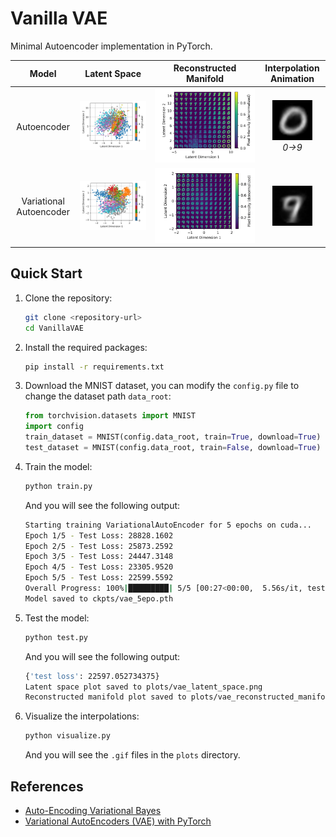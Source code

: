 # Vanilla VAE

Minimal Autoencoder implementation in PyTorch.

| Model | Latent Space | Reconstructed Manifold | Interpolation Animation |
| :---: | :----------: | :--------------------: | :---------------------: |
| Autoencoder | ![Autoencoder Latent Space](plots/ae_latent_space.png) | ![Autoencoder Reconstructed Manifold](plots/ae_reconstructed_manifold.png) | ![Autoencoder Animation](plots/ae.gif)</br>*0→9* |
| Variational Autoencoder | ![VAE Latent Space](plots/vae_latent_space.png) | ![VAE Reconstructed Manifold](plots/vae_reconstructed_manifold.png) | ![VAE Animation](plots/vae.gif) |

## Quick Start

1. Clone the repository:
    ```bash
    git clone <repository-url>
    cd VanillaVAE
    ```

2. Install the required packages:
    ```bash
    pip install -r requirements.txt
    ```

3. Download the MNIST dataset, you can modify the `config.py` file to change the dataset path `data_root`:
    ```python
    from torchvision.datasets import MNIST
    import config
    train_dataset = MNIST(config.data_root, train=True, download=True)
    test_dataset = MNIST(config.data_root, train=False, download=True)
    ```

4. Train the model:
    ```bash
    python train.py
    ```

    And you will see the following output:

    ```bash
    Starting training VariationalAutoEncoder for 5 epochs on cuda...
    Epoch 1/5 - Test Loss: 28828.1602    
    Epoch 2/5 - Test Loss: 25873.2592    
    Epoch 3/5 - Test Loss: 24447.3148    
    Epoch 4/5 - Test Loss: 23305.9520    
    Epoch 5/5 - Test Loss: 22599.5592    
    Overall Progress: 100%|█████████| 5/5 [00:27<00:00,  5.56s/it, test loss=2.26e+4]
    Model saved to ckpts/vae_5epo.pth
    ```

5. Test the model:
    ```bash
    python test.py
    ```
    
    And you will see the following output:

    ```bash
    {'test loss': 22597.052734375}
    Latent space plot saved to plots/vae_latent_space.png
    Reconstructed manifold plot saved to plots/vae_reconstructed_manifold.png
    ```

6. Visualize the interpolations:
    ```bash
    python visualize.py
    ```

    And you will see the `.gif` files in the `plots` directory.

## References

- [Auto-Encoding Variational Bayes](https://arxiv.org/pdf/1312.6114)
- [Variational AutoEncoders (VAE) with PyTorch](https://avandekleut.github.io/vae/)
